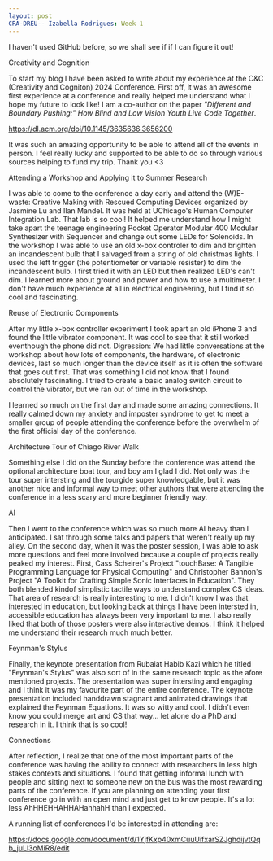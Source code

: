 ```yaml
---
layout: post
CRA-DREU-- Izabella Rodrigues: Week 1
---
```


I haven't used GitHub before, so we shall see if if I can figure it out! 

Creativity and Cognition

To start my blog I have been asked to write about my experience at the C&C (Creativity and Cogniton) 2024 Conference. First off, it was an awesome first experience at a conference and really helped me understand what I hope my future to look like! I am a co-author on the paper _"Different and Boundary Pushing:" How Blind and Low Vision Youth Live Code Together_.

https://dl.acm.org/doi/10.1145/3635636.3656200

It was such an amazing opportunity to be able to attend all of the events in person. I feel really lucky and supported to be able to do so through various sources helping to fund my trip. Thank you <3

Attending a Workshop and Applying it to Summer Research

I was able to come to the conference a day early and attend the (W)E-waste: Creative Making with Rescued Computing Devices organized by Jasmine Lu and Ilan Mandel. It was held at UChicago's Human Computer Integration Lab. That lab is so cool! It helped me understand how I might take apart the teenage engineering Pocket Operator Modular 400 Modular Synthesizer with Sequencer and change out some LEDs for Solenoids. In the workshop I was able to use an old x-box controler to dim and brighten an incandescent bulb that I salvaged from a string of old christmas lights. I used the left trigger (the potentiometer or variable resister) to dim the incandescent bulb. I first tried it with an LED but then realized LED's can't dim. I learned more about ground and power and how to use a multimeter. I don't have much experience at all in electrical engineering, but I find it so cool and fascinating. 

Reuse of Electronic Components

After my little x-box controller experiment I took apart an old iPhone 3 and found the little vibrator component. It was cool to see that it still worked eventhough the phone did not. Digression: We had little conversations at the workshop about how lots of components, the hardware, of electronic devices, last so much longer than the device itself as it is often the software that goes out first. That was something I did not know that I found absolutely fascinating. I tried to create a basic analog switch circuit to control the vibrator, but we ran out of time in the workshop. 

I learned so much on the first day and made some amazing connections. It really calmed down my anxiety and imposter syndrome to get to meet a smaller group of people attending the conference before the overwhelm of the first official day of the conference.

Architecture Tour of Chiago River Walk 

Something else I did on the Sunday before the conference was attend the optional architecture boat tour, and boy am I glad I did. Not only was the tour super intersting and the tourgide super knowledgable, but it was another nice and informal way to meet other authors that were attending the conference in a less scary and more beginner friendly way. 

AI 

Then I went to the conference which was so much more AI heavy than I anticipated. I sat through some talks and papers that weren't really up my alley. On the second day, when it was the poster session, I was able to ask more questions and feel more involved because a couple of projects really peaked my interest. First, Cass Scheirer's Project "touchBase: A Tangible Programming Language for Physical Computing" and Christopher Bannon's Project "A Toolkit for Crafting Simple Sonic Interfaces in Education". They both blended kindof simplistic tactile ways to understand complex CS ideas. That area of research is really interesting to me. I didn't know I was that interested in education, but looking back at things I have been intersted in, accessible education has always been very important to me. I also really liked that both of those posters were also interactive demos. I think it helped me understand their research much much better. 

Feynman's Stylus

Finally, the keynote presentation from Rubaiat Habib Kazi which he titled "Feynman's Stylus" was also sort of in the same research topic as the afore mentioned projects. The presentation was super intersting and engaging and I think it was my favourite part of the entire conference. The keynote presentation included handdrawn stagnant and animated drawings that explained the Feynman Equations. It was so witty and cool. I didn't even know you could merge art and CS that way... let alone do a PhD and research in it. I think that is so cool! 

Connections 

After reflection, I realize that one of the most important parts of the conference was having the ability to connect with researchers in less high stakes contexts and situations. I found that getting informal lunch with people and sitting next to someone new on the bus was the most rewarding parts of the conference. If you are planning on attending your first conference go in with an open mind and just get to know people. It's a lot less AhHHEHHAHHAHahhahH than I expected. 

A running list of conferences I'd be interested in attending are: 

https://docs.google.com/document/d/1YjfKxp40xmCuuUifxarSZJghdijvtQqb_juLl3oMiR8/edit

